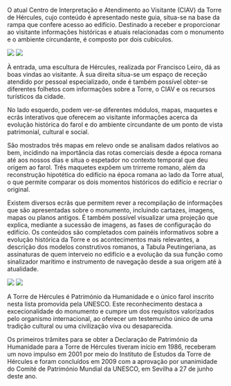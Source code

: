 O atual Centro de Interpretação e Atendimento ao Visitante (CIAV) da Torre de Hércules, cujo conteúdo é apresentado neste guia, situa-se na base da rampa que confere acesso ao edifício. Destinado a receber e proporcionar ao visitante informações históricas e atuais relacionadas com o monumento e o ambiente circundante, é composto por dois cubículos.

<div class="photoset-grid" data-layout="2">
<a href="http://ciav.s3.amazonaws.com/img/_DSC3302.jpg" class="fresco" data-fresco-group="article" data-fresco-caption=""><img src="http://ciav.s3.amazonaws.com/img/_DSC3302.jpg"></a>
<a href="http://ciav.s3.amazonaws.com/img/panorama.jpg" class="fresco" data-fresco-group="article" data-fresco-caption=""><img src="http://ciav.s3.amazonaws.com/img/panorama.jpg"></a>
</div>

À entrada, uma escultura de Hércules, realizada por Francisco Leiro, dá as boas vindas ao visitante. À sua direita situa-se um espaço de receção atendido por pessoal especializado, onde é também possível obter-se diferentes folhetos com informações sobre a Torre, o CIAV e os recursos turísticos da cidade.

No lado esquerdo, podem ver-se diferentes módulos, mapas, maquetes e ecrãs interativos que oferecem ao visitante informações acerca da evolução histórica do farol e do ambiente circundante de um ponto de vista patrimonial, cultural e social.

São mostrados três mapas em relevo onde se analisam dados relativos ao bem, incidindo na importância das rotas comerciais desde a época romana até aos nossos dias e situa o espetador no contexto temporal que deu origem ao farol. Três maquetes expõem um trirreme romano, além da reconstrução hipotética do edifício na época romana ao lado da Torre atual, o que permite comparar os dois momentos históricos do edifício e recriar o original.

Existem diversos ecrãs que permitem rever a recompilação de informações que são apresentadas sobre o monumento, incluindo cartazes, imagens, mapas ou planos antigos. É também possível visualizar uma projeção que explica, mediante a sucessão de imagens, as fases de configuração do edifício. Os conteúdos são completados com painéis informativos sobre a evolução histórica da Torre e os acontecimentos mais relevantes, a descrição dos modelos construtivos romanos, a Tabula Peutingeriana, as assinaturas de quem interveio no edifício e a evolução da sua função como sinalizador marítimo e instrumento de navegação desde a sua origem até à atualidade.

<div class="photoset-grid" data-layout="2">
<a href="http://ciav.s3.amazonaws.com/img/_DSC5560.jpg" class="fresco" data-fresco-group="article" data-fresco-caption=""><img src="http://ciav.s3.amazonaws.com/img/_DSC5560.jpg"></a>
<a href="http://ciav.s3.amazonaws.com/img/_DSC3206.jpg" class="fresco" data-fresco-group="article" data-fresco-caption=""><img src="http://ciav.s3.amazonaws.com/img/_DSC3206.jpg"></a>
</div>

A Torre de Hércules é Património da Humanidade e o único farol inscrito nesta lista promovida pela UNESCO. Este reconhecimento destaca a excecionalidade do monumento e cumpre um dos requisitos valorizados pelo organismo internacional, ao oferecer um testemunho único de uma tradição cultural ou uma civilização
viva ou desaparecida.

Os primeiros trâmites para se obter a Declaração de Património da Humanidade para a Torre de Hércules tiveram início em 1986, receberam um novo impulso em 2001 por meio do Instituto de Estudos da Torre de Hércules e foram concluídos em 2009 com a aprovação por unanimidade do Comité de Património Mundial da UNESCO, em Sevilha a 27 de junho deste ano.
